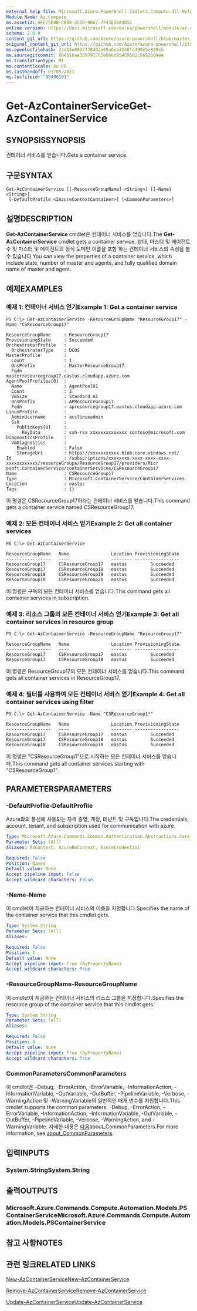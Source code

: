 ```yaml
---
external help file: Microsoft.Azure.PowerShell.Cmdlets.Compute.dll-Help.xml
Module Name: Az.Compute
ms.assetid: AFF75E0B-CB88-45ED-9067-7F43E2BA485C
online version: https://docs.microsoft.com/en-us/powershell/module/az.compute/get-azcontainerservice
schema: 2.0.0
content_git_url: https://github.com/Azure/azure-powershell/blob/master/src/Compute/Compute/help/Get-AzContainerService.md
original_content_git_url: https://github.com/Azure/azure-powershell/blob/master/src/Compute/Compute/help/Get-AzContainerService.md
ms.openlocfilehash: 23d14e88d7778402d69a6ea3248fa499e5e829cb
ms.sourcegitcommit: 68451baa389791703e666d95469602c5652609ee
ms.translationtype: MT
ms.contentlocale: ko-KR
ms.lasthandoff: 01/05/2021
ms.locfileid: "98496101"
---
```

# <span data-ttu-id="d5e7c-101">Get-AzContainerService</span><span class="sxs-lookup"><span data-stu-id="d5e7c-101">Get-AzContainerService</span></span>

## <span data-ttu-id="d5e7c-102">SYNOPSIS</span><span class="sxs-lookup"><span data-stu-id="d5e7c-102">SYNOPSIS</span></span>
<span data-ttu-id="d5e7c-103">컨테이너 서비스를 얻습니다.</span><span class="sxs-lookup"><span data-stu-id="d5e7c-103">Gets a container service.</span></span>

## <span data-ttu-id="d5e7c-104">구문</span><span class="sxs-lookup"><span data-stu-id="d5e7c-104">SYNTAX</span></span>

```
Get-AzContainerService [[-ResourceGroupName] <String>] [[-Name] <String>]
 [-DefaultProfile <IAzureContextContainer>] [<CommonParameters>]
```

## <span data-ttu-id="d5e7c-105">설명</span><span class="sxs-lookup"><span data-stu-id="d5e7c-105">DESCRIPTION</span></span>
<span data-ttu-id="d5e7c-106">**Get-AzContainerService** cmdlet은 컨테이너 서비스를 얻습니다.</span><span class="sxs-lookup"><span data-stu-id="d5e7c-106">The **Get-AzContainerService** cmdlet gets a container service.</span></span>
<span data-ttu-id="d5e7c-107">상태, 마스터 및 에이전트 수 및 마스터 및 에이전트의 정식 도메인 이름을 포함 하는 컨테이너 서비스의 속성을 볼 수 있습니다.</span><span class="sxs-lookup"><span data-stu-id="d5e7c-107">You can view the properties of a container service, which include state, number of master and agents, and fully qualified domain name of master and agent.</span></span>

## <span data-ttu-id="d5e7c-108">예제</span><span class="sxs-lookup"><span data-stu-id="d5e7c-108">EXAMPLES</span></span>

### <span data-ttu-id="d5e7c-109">예제 1: 컨테이너 서비스 얻기</span><span class="sxs-lookup"><span data-stu-id="d5e7c-109">Example 1: Get a container service</span></span>
```
PS C:\> Get-AzContainerService -ResourceGroupName "ResourceGroup17" -Name "CSResourceGroup17"

ResourceGroupName     : ResourceGroup17
ProvisioningState     : Succeeded
OrchestratorProfile   :
  OrchestratorType    : DCOS
MasterProfile         :
  Count               : 1
  DnsPrefix           : MasterResourceGroup17
  Fqdn                : masterresourcegroup17.eastus.cloudapp.azure.com
AgentPoolProfiles[0]  :
  Name                : AgentPool01
  Count               : 2
  VmSize              : Standard_A1
  DnsPrefix           : APResourceGroup17
  Fqdn                : apresourcegroup17.eastus.cloudapp.azure.com
LinuxProfile          :
  AdminUsername       : acslinuxadmin
  Ssh                 :
    PublicKeys[0]     :
      KeyData         : ssh-rsa xxxxxxxxxxxxxx contoso@microsoft.com
DiagnosticsProfile    :
  VmDiagnostics       :
    Enabled           : False
    StorageUri        : https://xxxxxxxxxxx.blob.core.windows.net/
Id                    : /subscriptions/xxxxxxxx-xxxx-xxxx-xxxx-xxxxxxxxxxxx/resourceGroups/ResourceGroup17/providers/Micr
osoft.ContainerService/containerServices/CSResourceGroup17
Name                  : CSResourceGroup17
Type                  : Microsoft.ContainerService/ContainerServices
Location              : eastus
Tags                  : {}
```

<span data-ttu-id="d5e7c-110">이 명령은 CSResourceGroup17이라는 컨테이너 서비스를 얻습니다.</span><span class="sxs-lookup"><span data-stu-id="d5e7c-110">This command gets a container service named CSResourceGroup17.</span></span>

### <span data-ttu-id="d5e7c-111">예제 2: 모든 컨테이너 서비스 얻기</span><span class="sxs-lookup"><span data-stu-id="d5e7c-111">Example 2: Get all container services</span></span>
```
PS C:\> Get-AzContainerService

ResourceGroupName   Name                Location ProvisioningState
-----------------   ----                -------- -----------------
ResourceGroup17     CSResourceGroup17   eastus         Succeeded
ResourceGroup17     CSResourceGroup18   eastus         Succeeded
ResourceGroup18     CSResourceGroup19   eastus         Succeeded
ResourceGroup18     CSResourceGroup20   eastus         Succeeded
```

<span data-ttu-id="d5e7c-112">이 명령은 구독의 모든 컨테이너 서비스를 얻습니다.</span><span class="sxs-lookup"><span data-stu-id="d5e7c-112">This command gets all container services in subscription.</span></span>

### <span data-ttu-id="d5e7c-113">예제 3: 리소스 그룹의 모든 컨테이너 서비스 얻기</span><span class="sxs-lookup"><span data-stu-id="d5e7c-113">Example 3: Get all container services in resource group</span></span>
```
PS C:\> Get-AzContainerService -ResourceGroupName "ResourceGroup17"

ResourceGroupName   Name                Location ProvisioningState
-----------------   ----                -------- -----------------
ResourceGroup17     CSResourceGroup17   eastus         Succeeded
ResourceGroup17     CSResourceGroup18   eastus         Succeeded
```

<span data-ttu-id="d5e7c-114">이 명령은 ResourceGroup17의 모든 컨테이너 서비스를 얻습니다.</span><span class="sxs-lookup"><span data-stu-id="d5e7c-114">This command gets all container services in ResourceGroup17.</span></span>

### <span data-ttu-id="d5e7c-115">예제 4: 필터를 사용하여 모든 컨테이너 서비스 얻기</span><span class="sxs-lookup"><span data-stu-id="d5e7c-115">Example 4: Get all container services using filter</span></span>
```
PS C:\> Get-AzContainerService -Name "CSResourceGroup1*"

ResourceGroupName   Name                Location ProvisioningState
-----------------   ----                -------- -----------------
ResourceGroup17     CSResourceGroup17   eastus         Succeeded
ResourceGroup17     CSResourceGroup18   eastus         Succeeded
ResourceGroup18     CSResourceGroup19   eastus         Succeeded
```

<span data-ttu-id="d5e7c-116">이 명령은 "CSResourceGroup1"으로 시작하는 모든 컨테이너 서비스를 얻습니다.</span><span class="sxs-lookup"><span data-stu-id="d5e7c-116">This command gets all container services starting with "CSResourceGroup1".</span></span>

## <span data-ttu-id="d5e7c-117">PARAMETERS</span><span class="sxs-lookup"><span data-stu-id="d5e7c-117">PARAMETERS</span></span>

### <span data-ttu-id="d5e7c-118">-DefaultProfile</span><span class="sxs-lookup"><span data-stu-id="d5e7c-118">-DefaultProfile</span></span>
<span data-ttu-id="d5e7c-119">Azure와의 통신에 사용되는 자격 증명, 계정, 테넌트 및 구독입니다.</span><span class="sxs-lookup"><span data-stu-id="d5e7c-119">The credentials, account, tenant, and subscription used for communication with azure.</span></span>

```yaml
Type: Microsoft.Azure.Commands.Common.Authentication.Abstractions.Core.IAzureContextContainer
Parameter Sets: (All)
Aliases: AzContext, AzureRmContext, AzureCredential

Required: False
Position: Named
Default value: None
Accept pipeline input: False
Accept wildcard characters: False
```

### <span data-ttu-id="d5e7c-120">-Name</span><span class="sxs-lookup"><span data-stu-id="d5e7c-120">-Name</span></span>
<span data-ttu-id="d5e7c-121">이 cmdlet이 제공하는 컨테이너 서비스의 이름을 지정합니다.</span><span class="sxs-lookup"><span data-stu-id="d5e7c-121">Specifies the name of the container service that this cmdlet gets.</span></span>

```yaml
Type: System.String
Parameter Sets: (All)
Aliases:

Required: False
Position: 1
Default value: None
Accept pipeline input: True (ByPropertyName)
Accept wildcard characters: True
```

### <span data-ttu-id="d5e7c-122">-ResourceGroupName</span><span class="sxs-lookup"><span data-stu-id="d5e7c-122">-ResourceGroupName</span></span>
<span data-ttu-id="d5e7c-123">이 cmdlet이 제공하는 컨테이너 서비스의 리소스 그룹을 지정합니다.</span><span class="sxs-lookup"><span data-stu-id="d5e7c-123">Specifies the resource group of the container service that this cmdlet gets.</span></span>

```yaml
Type: System.String
Parameter Sets: (All)
Aliases:

Required: False
Position: 0
Default value: None
Accept pipeline input: True (ByPropertyName)
Accept wildcard characters: True
```

### <span data-ttu-id="d5e7c-124">CommonParameters</span><span class="sxs-lookup"><span data-stu-id="d5e7c-124">CommonParameters</span></span>
<span data-ttu-id="d5e7c-125">이 cmdlet은 -Debug, -ErrorAction, -ErrorVariable, -InformationAction, -InformationVariable, -OutVariable, -OutBuffer, -PipelineVariable, -Verbose, -WarningAction 및 -WarningVariable의 일반적인 매개 변수를 지원합니다.</span><span class="sxs-lookup"><span data-stu-id="d5e7c-125">This cmdlet supports the common parameters: -Debug, -ErrorAction, -ErrorVariable, -InformationAction, -InformationVariable, -OutVariable, -OutBuffer, -PipelineVariable, -Verbose, -WarningAction, and -WarningVariable.</span></span> <span data-ttu-id="d5e7c-126">자세한 내용은 [다음](http://go.microsoft.com/fwlink/?LinkID=113216)about_CommonParameters.</span><span class="sxs-lookup"><span data-stu-id="d5e7c-126">For more information, see [about_CommonParameters](http://go.microsoft.com/fwlink/?LinkID=113216).</span></span>

## <span data-ttu-id="d5e7c-127">입력</span><span class="sxs-lookup"><span data-stu-id="d5e7c-127">INPUTS</span></span>

### <span data-ttu-id="d5e7c-128">System.String</span><span class="sxs-lookup"><span data-stu-id="d5e7c-128">System.String</span></span>

## <span data-ttu-id="d5e7c-129">출력</span><span class="sxs-lookup"><span data-stu-id="d5e7c-129">OUTPUTS</span></span>

### <span data-ttu-id="d5e7c-130">Microsoft.Azure.Commands.Compute.Automation.Models.PSContainerService</span><span class="sxs-lookup"><span data-stu-id="d5e7c-130">Microsoft.Azure.Commands.Compute.Automation.Models.PSContainerService</span></span>

## <span data-ttu-id="d5e7c-131">참고 사항</span><span class="sxs-lookup"><span data-stu-id="d5e7c-131">NOTES</span></span>

## <span data-ttu-id="d5e7c-132">관련 링크</span><span class="sxs-lookup"><span data-stu-id="d5e7c-132">RELATED LINKS</span></span>

[<span data-ttu-id="d5e7c-133">New-AzContainerService</span><span class="sxs-lookup"><span data-stu-id="d5e7c-133">New-AzContainerService</span></span>](./New-AzContainerService.md)

[<span data-ttu-id="d5e7c-134">Remove-AzContainerService</span><span class="sxs-lookup"><span data-stu-id="d5e7c-134">Remove-AzContainerService</span></span>](./Remove-AzContainerService.md)

[<span data-ttu-id="d5e7c-135">Update-AzContainerService</span><span class="sxs-lookup"><span data-stu-id="d5e7c-135">Update-AzContainerService</span></span>](./Update-AzContainerService.md)


